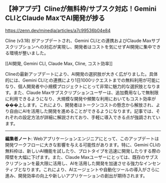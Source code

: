 ## 【神アプデ】Clineが無料枠/サブスク対応！Gemini CLIとClaude MaxでAI開発が捗る

https://zenn.dev/minedia/articles/a7c99536b04e84

Cline (v3.18) がアップデートされ、Gemini CLIとの連携およびClaude Maxサブスクリプションへの対応が実現し、開発者はコストを気にせずAI開発に集中できる環境が整いました。

[[AI開発, Gemini CLI, Claude Max, Cline, コスト効率]]

Clineの最新アップデートにより、AI開発の選択肢が大きく広がりました。具体的には、Gemini CLIとの連携により1日1000リクエストまでの無料利用が可能になり、個人開発者や小規模プロジェクトにとって非常に魅力的な選択肢となります。また、Claude Maxサブスクリプションユーザーは、追加費用なしで無制限に利用できるようになり、大規模な開発や頻繁な利用においてもコスト効率が���上します。これにより、開発者はトークンコストの懸念から解放され、より自由にAIを活用した開発を進めることができるようになります。記事では、それぞれの設定方法が詳細に解説されており、手軽に導入できる点が強調されています。

---

**編集者ノート**: Webアプリケーションエンジニアにとって、このアップデートは開発ワークフローに大きな影響を与える可能性があります。特に、Gemini CLIの無料枠は、新しいAI機能を試したり、プロトタイプを迅速に開発したりする際の障壁を大幅に下げます。また、Claude Maxユーザーにとっては、既存のサブスクリプションを最大限に活用し、AIを活用した開発を加速させる強力なインセンティブとなります。これにより、AIエージェントや自動化ツールの導入がさらに進み、開発効率の向上や新しいアプリケーションの創出が期待されます。
